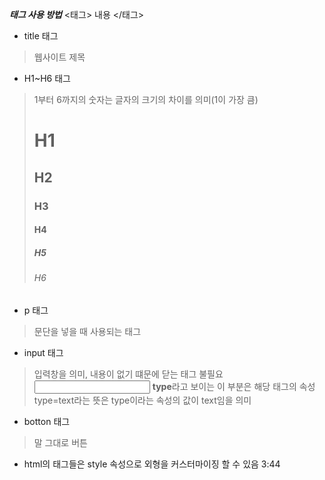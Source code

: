 ***태그 사용 방법***
<태그> 내용 </태그>
- title 태그
>웹사이트 제목

- H1~H6 태그
>1부터 6까지의 숫자는 글자의 크기의 차이를 의미(1이 가장 큼)
><h1>H1</h1>
><h2>H2</h2>
><h3>H3</h3>
><h4>H4</h4>
><h5>H5</h5>
><h6>H6</h6>

- p 태그
>문단을 넣을 때 사용되는 태그

- input 태그
>입력창을 의미, 내용이 없기 떄문에 닫는 태그 불필요
><input type="text">
**type**라고 보이는 이 부분은 해당 태그의 속성
type=text라는 뜻은 type이라는 속성의 값이 text임을 의미

- botton 태그
>말 그대로 버튼

- html의 태그들은 style 속성으로 외형을 커스터마이징 할 수 있음
3:44
